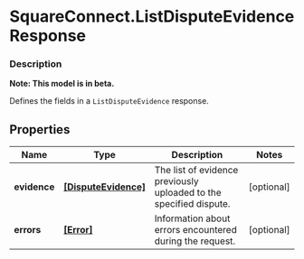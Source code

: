 # SquareConnect.ListDisputeEvidenceResponse

### Description
**Note: This model is in beta.**

Defines the fields in a `ListDisputeEvidence` response.

## Properties
Name | Type | Description | Notes
------------ | ------------- | ------------- | -------------
**evidence** | [**[DisputeEvidence]**](DisputeEvidence.md) | The list of evidence previously uploaded to the specified dispute. | [optional] 
**errors** | [**[Error]**](Error.md) | Information about errors encountered during the request. | [optional] 


